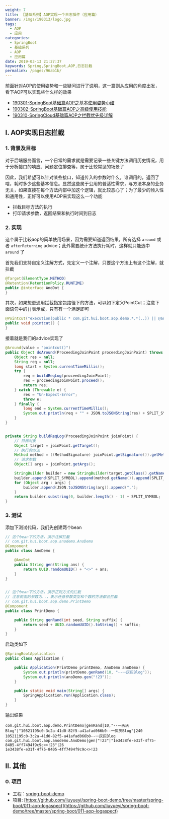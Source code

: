 ```yaml
---
weight: 7
title: 【基础系列】AOP实现一个日志插件（应用篇）
banner: /imgs/190313/logo.jpg
tags: 
  - AOP
  - 应用
categories: 
  - SpringBoot
  - 基础系列
  - AOP
  - 应用篇
date: 2019-03-13 21:27:37
keywords: Spring,SpringBoot,AOP,日志拦截
permalink: /pages/96ab1b/
---
```


前面针对AOP的使用姿势和一些疑问进行了说明，这一篇则从应用的角度出发，看下AOP可以实现些什么样的效果

- [190301-SpringBoot基础篇AOP之基本使用姿势小结](http://spring.hhui.top/spring-blog/2019/03/01/190301-SpringBoot%E5%9F%BA%E7%A1%80%E7%AF%87AOP%E4%B9%8B%E5%9F%BA%E6%9C%AC%E4%BD%BF%E7%94%A8%E5%A7%BF%E5%8A%BF%E5%B0%8F%E7%BB%93/)
- [190302-SpringBoot基础篇AOP之高级使用技能](http://spring.hhui.top/spring-blog/2019/03/02/190302-SpringBoot%E5%9F%BA%E7%A1%80%E7%AF%87AOP%E4%B9%8B%E9%AB%98%E7%BA%A7%E4%BD%BF%E7%94%A8%E6%8A%80%E8%83%BD/)
- [190310-SpringCloud基础篇AOP之拦截优先级详解](http://spring.hhui.top/spring-blog/2019/03/10/190310-SpringCloud%E5%9F%BA%E7%A1%80%E7%AF%87AOP%E4%B9%8B%E6%8B%A6%E6%88%AA%E4%BC%98%E5%85%88%E7%BA%A7%E8%AF%A6%E8%A7%A3/)

<!-- more -->

## I. AOP实现日志拦截

### 1. 背景及目标

对于后端服务而言，一个日常的需求就是需要记录一些关键方法调用历史情况，用于分析接口的响应、问题定位排查等，属于比较常见的场景了

因此，我们希望可以针对某些接口，知道传入的参数时什么，谁调用的，返回了啥，耗时多少这些基本信息。显然这些属于公用的普适性需求，与方法本身的业务无关，如果直接在每个方法内部中加这个逻辑，就比较恶心了；为了最少的倾入性和通用性，正好可以使用AOP来实现这么一个功能

- 拦截目标方法的执行
- 打印请求参数，返回结果和执行时间到日志

### 2. 实现

这个属于比较aop的简单使用场景，因为需要知道返回结果，所有选择 `around` 或者 `afterReturning` advice；此外需要统计方法执行耗时，这样就只能选中 `around` 了

首先我们支持自定义注解方式，先定义一个注解，只要这个方法上有这个注解，就拦截

```java
@Target(ElementType.METHOD)
@Retention(RetentionPolicy.RUNTIME)
public @interface AnoDot {
}
```

其次，如果想更通用拦截指定包路径下的方法，可以如下定义PointCut；注意下面语句中的`||`表示或，只有有一个满足即可

```java
@Pointcut("execution(public * com.git.hui.boot.aop.demo.*.*(..)) || @annotation(AnoDot)")
public void pointcut() {
}
```

接着就是我们的advice实现了

```java
@Around(value = "pointcut()")
public Object doAround(ProceedingJoinPoint proceedingJoinPoint) throws Throwable {
    Object res = null;
    String req = null;
    long start = System.currentTimeMillis();
    try {
        req = buildReqLog(proceedingJoinPoint);
        res = proceedingJoinPoint.proceed();
        return res;
    } catch (Throwable e) {
        res = "Un-Expect-Error";
        throw e;
    } finally {
        long end = System.currentTimeMillis();
        System.out.println(req + "" + JSON.toJSONString(res) + SPLIT_SYMBOL + (end - start));
    }
}


private String buildReqLog(ProceedingJoinPoint joinPoint) {
    // 目标对象
    Object target = joinPoint.getTarget();
    // 执行的方法
    Method method = ((MethodSignature) joinPoint.getSignature()).getMethod();
    // 请求参数
    Object[] args = joinPoint.getArgs();

    StringBuilder builder = new StringBuilder(target.getClass().getName());
    builder.append(SPLIT_SYMBOL).append(method.getName()).append(SPLIT_SYMBOL);
    for (Object arg : args) {
        builder.append(JSON.toJSONString(arg)).append(",");
    }
    return builder.substring(0, builder.length() - 1) + SPLIT_SYMBOL;
}
```

### 3. 测试

添加下测试代码，我们先创建两个bean

```java
// 这个bean下的方法，演示注解拦截
// com.git.hui.boot.aop.anodemo.AnoDemo
@Component
public class AnoDemo {

    @AnoDot
    public String gen(String ans) {
        return UUID.randomUUID() + "<>" + ans;
    }
}


// 这个bean下的方法，演示正则方式的拦截
// 注意前面的参数为..，表示任意参数类型和个数的方法都会拦截
// com.git.hui.boot.aop.demo.PrintDemo
@Component
public class PrintDemo {

    public String genRand(int seed, String suffix) {
        return seed + UUID.randomUUID().toString() + suffix;
    }
}
```

启动类如下

```java
@SpringBootApplication
public class Application {

    public Application(PrintDemo printDemo, AnoDemo anoDemo) {
        System.out.println(printDemo.genRand(10, "--一灰灰Blog"));
        System.out.println(anoDemo.gen("!23"));
    }

    public static void main(String[] args) {
        SpringApplication.run(Application.class);
    }
}
```

输出结果

```
com.git.hui.boot.aop.demo.PrintDemo|genRand|10,"--一灰灰Blog"|"10521195c0-3c2a-41d0-82f5-a41afad066b0--一灰灰Blog"|240
10521195c0-3c2a-41d0-82f5-a41afad066b0--一灰灰Blog
com.git.hui.boot.aop.anodemo.AnoDemo|gen|"!23"|"1e3438fe-e31f-4f75-8405-4ff7494f9c9c<>!23"|26
1e3438fe-e31f-4f75-8405-4ff7494f9c9c<>!23
```

## II. 其他

### 0. 项目

- 工程：[spring-boot-demo](https://github.com/liuyueyi/spring-boot-demo)
- 项目: [https://github.com/liuyueyi/spring-boot-demo/tree/master/spring-boot/011-aop-logaspect](https://github.com/liuyueyi/spring-boot-demo/tree/master/spring-boot/011-aop-logaspect)


